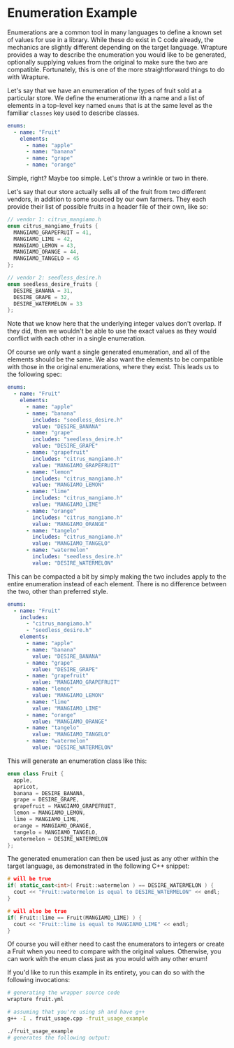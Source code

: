 # Enumeration Example

Enumerations are a common tool in many languages to define a known set of values
for use in a library. While these do exist in C code already, the mechanics are
slightly different depending on the target language. Wrapture provides a way to
describe the enumeration you would like to be generated, optionally supplying
values from the original to make sure the two are compatible. Fortunately, this
is one of the more straightforward things to do with Wrapture.

Let's say that we have an enumeration of the types of fruit sold at a particular
store. We define the enumerationw ith a name and a list of elements in a
top-level key named `enums` that is at the same level as the familiar `classes`
key used to describe classes.

```yaml
enums:
  - name: "Fruit"
    elements:
      - name: "apple"
      - name: "banana"
      - name: "grape"
      - name: "orange"
```

Simple, right? Maybe too simple. Let's throw a wrinkle or two in there.

Let's say that our store actually sells all of the fruit from two different
vendors, in addition to some sourced by our own farmers. They each provide their
list of possible fruits in a header file of their own, like so:

```c
// vendor 1: citrus_mangiamo.h
enum citrus_mangiamo_fruits {
  MANGIAMO_GRAPEFRUIT = 41,
  MANGIAMO_LIME = 42,
  MANGIAMO_LEMON = 43,
  MANGIAMO_ORANGE = 44,
  MANGIAMO_TANGELO = 45
};
```

```c
// vendor 2: seedless_desire.h
enum seedless_desire_fruits {
  DESIRE_BANANA = 31,
  DESIRE_GRAPE = 32,
  DESIRE_WATERMELON = 33
};
```

Note that we know here that the underlying integer values don't overlap. If they
did, then we wouldn't be able to use the exact values as they would conflict
with each other in a single enumeration.

Of course we only want a single generated enumeration, and all of the elements
should be the same. We also want the elements to be compatible with those in the
original enumerations, where they exist. This leads us to the following spec:

```yaml
enums:
  - name: "Fruit"
    elements:
      - name: "apple"
      - name: "banana"
        includes: "seedless_desire.h"
        value: "DESIRE_BANANA"
      - name: "grape"
        includes: "seedless_desire.h"
        value: "DESIRE_GRAPE"
      - name: "grapefruit"
        includes: "citrus_mangiamo.h"
        value: "MANGIAMO_GRAPEFRUIT"
      - name: "lemon"
        includes: "citrus_mangiamo.h"
        value: "MANGIAMO_LEMON"
      - name: "lime"
        includes: "citrus_mangiamo.h"
        value: "MANGIAMO_LIME"
      - name: "orange"
        includes: "citrus_mangiamo.h"
        value: "MANGIAMO_ORANGE"
      - name: "tangelo"
        includes: "citrus_mangiamo.h"
        value: "MANGIAMO_TANGELO"
      - name: "watermelon"
        includes: "seedless_desire.h"
        value: "DESIRE_WATERMELON"
```

This can be compacted a bit by simply making the two includes apply to the
entire enumeration instead of each element. There is no difference between the
two, other than preferred style.

```yaml
enums:
  - name: "Fruit"
    includes:
      - "citrus_mangiamo.h"
      - "seedless_desire.h"
    elements:
      - name: "apple"
      - name: "banana"
        value: "DESIRE_BANANA"
      - name: "grape"
        value: "DESIRE_GRAPE"
      - name: "grapefruit"
        value: "MANGIAMO_GRAPEFRUIT"
      - name: "lemon"
        value: "MANGIAMO_LEMON"
      - name: "lime"
        value: "MANGIAMO_LIME"
      - name: "orange"
        value: "MANGIAMO_ORANGE"
      - name: "tangelo"
        value: "MANGIAMO_TANGELO"
      - name: "watermelon"
        value: "DESIRE_WATERMELON"
```

This will generate an enumeration class like this:

```cpp
enum class Fruit {
  apple,
  apricot,
  banana = DESIRE_BANANA,
  grape = DESIRE_GRAPE,
  grapefruit = MANGIAMO_GRAPEFRUIT,
  lemon = MANGIAMO_LEMON,
  lime = MANGIAMO_LIME,
  orange = MANGIAMO_ORANGE,
  tangelo = MANGIAMO_TANGELO,
  watermelon = DESIRE_WATERMELON
};
```

The generated enumeration can then be used just as any other within the target
language, as demonstrated in the following C++ snippet:

```cpp
# will be true
if( static_cast<int>( Fruit::watermelon ) == DESIRE_WATERMELON ) {
  cout << "Fruit::watermelon is equal to DESIRE_WATERMELON" << endl;
}

# will also be true
if( Fruit::lime == Fruit(MANGIAMO_LIME) ) {
  cout << "Fruit::lime is equal to MANGIAMO_LIME" << endl;
}
```

Of course you will either need to cast the enumerators to integers or create a
Fruit when you need to compare with the original values. Otherwise, you can work
with the enum class just as you would with any other enum!

If you'd like to run this example in its entirety, you can do so with the
following invocations:

```sh
# generating the wrapper source code
wrapture fruit.yml

# assuming that you're using sh and have g++
g++ -I . fruit_usage.cpp -fruit_usage_example

./fruit_usage_example
# generates the following output:
```
